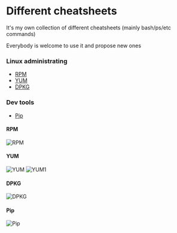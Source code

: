 # Different cheatsheets

It's my own collection of different cheatsheets (mainly bash/ps/etc commands)

Everybody is welcome to use it and propose new ones

### Linux administrating

- [RPM](#RPM)
- [YUM](#YUM)
- [DPKG](#DPKG)

### Dev tools

- [Pip](#Pip)

#### RPM
![RPM](https://github.com/SvyatoslavFedynyak/cheatsheets/blob/master/files/rpm.jpg)

#### YUM
![YUM](https://github.com/SvyatoslavFedynyak/cheatsheets/blob/master/files/yum.png)
![YUM1](https://github.com/SvyatoslavFedynyak/cheatsheets/blob/master/files/yum1.png)

#### DPKG
![DPKG](https://github.com/SvyatoslavFedynyak/cheatsheets/blob/master/files/deb.jpg)

#### Pip
![Pip](https://github.com/SvyatoslavFedynyak/cheatsheets/blob/master/files/pip.jpg)

